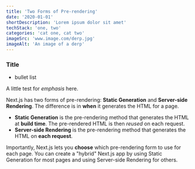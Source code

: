 ```yaml
---
title: 'Two Forms of Pre-rendering'
date: '2020-01-01'
shortDescription: 'Lorem ipsum dolor sit amet'
techStack: 'one, two'
categories: 'cat one, cat two'
imageSrc: 'www.image.com/derp.jpg'
imageAlt: 'An image of a derp'
---
```


### Title 

* bullet list

A little test for _emphasis_ here.

Next.js has two forms of pre-rendering: **Static Generation** and **Server-side Rendering**. The difference is in **when** it generates the HTML for a page.

- **Static Generation** is the pre-rendering method that generates the HTML at **build time**. The pre-rendered HTML is then _reused_ on each request.
- **Server-side Rendering** is the pre-rendering method that generates the HTML on **each request**.

Importantly, Next.js lets you **choose** which pre-rendering form to use for each page. You can create a "hybrid" Next.js app by using Static Generation for most pages and using Server-side Rendering for others.
